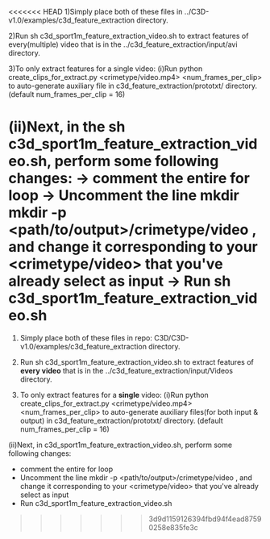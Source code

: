 <<<<<<< HEAD
1)Simply place both of these files in ../C3D-v1.0/examples/c3d_feature_extraction directory.

2)Run sh c3d_sport1m_feature_extraction_video.sh to extract features of every(multiple) video that is in 
the ../c3d_feature_extraction/input/avi directory.

3)To only extract features for a single video:
(i)Run python create_clips_for_extract.py <crimetype/video.mp4> <num_frames_per_clip> to auto-generate 
auxiliary file in c3d_feature_extraction/prototxt/ directory. (default num_frames_per_clip = 16)

(ii)Next, in the sh c3d_sport1m_feature_extraction_video.sh, perform some following changes:
-> comment the entire for loop 
-> Uncomment the line mkdir mkdir -p <path/to/output>/crimetype/video , and change it corresponding to your <crimetype/video> that you've already select as input
-> Run sh c3d_sport1m_feature_extraction_video.sh
=======
1. Simply place both of these files in repo: C3D/C3D-v1.0/examples/c3d_feature_extraction directory.

2. Run sh c3d_sport1m_feature_extraction_video.sh to extract features of **every video** that is in 
the ../c3d_feature_extraction/input/Videos directory.

3. To only extract features for a **single** video:
(i)Run python create_clips_for_extract.py <crimetype/video.mp4> <num_frames_per_clip> to auto-generate 
auxiliary files(for both input & output) in c3d_feature_extraction/prototxt/ directory. (default num_frames_per_clip = 16)

(ii)Next, in c3d_sport1m_feature_extraction_video.sh, perform some following changes:
 - comment the entire for loop 
 - Uncomment the line mkdir -p <path/to/output>/crimetype/video , and change it corresponding to your <crimetype/video> that you've already select as input
 - Run c3d_sport1m_feature_extraction_video.sh
>>>>>>> 3d9d1159126394fbd94f4ead87590258e835fe3c
